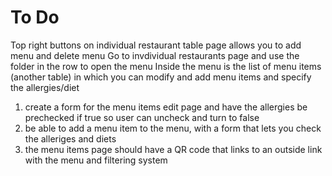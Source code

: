 # To Do

Top right buttons on individual restaurant table page allows you to add menu and delete menu
Go to invdividual restaurants page and use the folder in the row to open the menu
Inside the menu is the list of menu items (another table) in which you can modify and add menu items and specify the allergies/diet

1. create a form for the menu items edit page and have the allergies be prechecked if true so user can uncheck and turn to false
2. be able to add a menu item to the menu, with a form that lets you check the alleriges and diets
3. the menu items page should have a QR code that links to an outside link with the menu and filtering system
